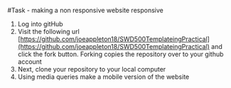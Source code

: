 #Task - making a non responsive website responsive 

 1) Log into gitHub   
 2) Visit the following url [https://github.com/joeappleton18/SWD500TemplateingPractical](https://github.com/joeappleton18/SWD500TemplateingPractical) and click the fork button. Forking copies the repository over to your github account   
 3) Next, clone your repository to your local computer   
 5) Using media queries make a mobile version of the website    
 